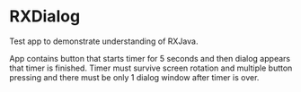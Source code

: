 # RXDialog

Test app to demonstrate understanding of RXJava.

App contains button that starts timer for 5 seconds and then dialog appears that timer is finished.
Timer must survive screen rotation and multiple button pressing and there must be only 1 dialog window after timer is over.
